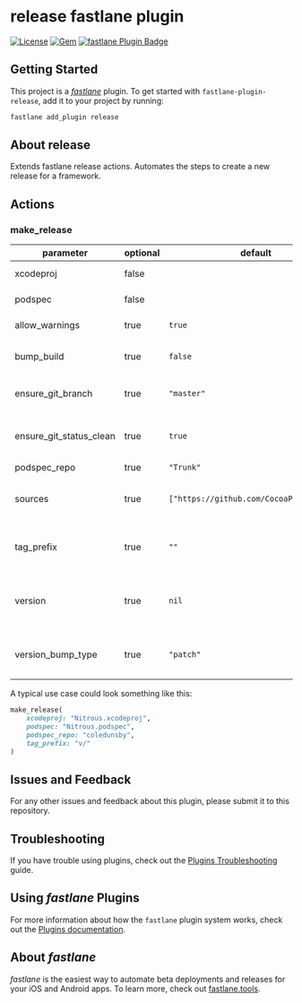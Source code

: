 # release fastlane plugin

[![License](https://img.shields.io/github/license/Coledunsby/fastlane-plugin-release.svg)](https://github.com/Coledunsby/fastlane-plugin-release/blob/master/LICENSE)
[![Gem](https://img.shields.io/gem/v/fastlane-plugin-release.svg?style=flat)](http://rubygems.org/gems/fastlane-plugin-release)
[![fastlane Plugin Badge](https://rawcdn.githack.com/fastlane/fastlane/master/fastlane/assets/plugin-badge.svg)](https://rubygems.org/gems/fastlane-plugin-podspec_dependency_versioning)

## Getting Started

This project is a [_fastlane_](https://github.com/fastlane/fastlane) plugin. To get started with `fastlane-plugin-release`, add it to your project by running:

```bash
fastlane add_plugin release
```

## About release

Extends fastlane release actions. Automates the steps to create a new release for a framework.

## Actions

### make_release

|parameter|optional|default|description|
|---------|--------|-------|-----------|
|xcodeproj|false||The path of the xcode project|
|podspec|false||The path of the podspec|
|allow_warnings|true|`true`|Allow warnings during pod push|
|bump_build|true|`false`|Increments the build number; optional|
|ensure_git_branch|true|`"master"`|The branch that should be checked for|
|ensure_git_status_clean|true|`true`|Raises an exception if there are uncommitted git changes|
|podspec_repo|true|`"Trunk"`|The podspec repo|
|sources|true|`["https://github.com/CocoaPods/Specs"]`|The sources of repos you want the pod spec to lint with|
|tag_prefix|true|`""`|A prefix to be added to the version tag (e.g. "v/")|
|version|true|`nil`|Change to a specific version. Cannot be used in conjuction with version_bump_type|
|version_bump_type|true|`"patch"`|The type of this version bump. Available: patch, minor, major|


A typical use case could look something like this:
```ruby
make_release(
    xcodeproj: "Nitrous.xcodeproj",
    podspec: "Nitrous.podspec",
    podspec_repo: "coledunsby",
    tag_prefix: "v/"
)
```

## Issues and Feedback

For any other issues and feedback about this plugin, please submit it to this repository.

## Troubleshooting

If you have trouble using plugins, check out the [Plugins Troubleshooting](https://docs.fastlane.tools/plugins/plugins-troubleshooting/) guide.

## Using _fastlane_ Plugins

For more information about how the `fastlane` plugin system works, check out the [Plugins documentation](https://docs.fastlane.tools/plugins/create-plugin/).

## About _fastlane_

_fastlane_ is the easiest way to automate beta deployments and releases for your iOS and Android apps. To learn more, check out [fastlane.tools](https://fastlane.tools).
